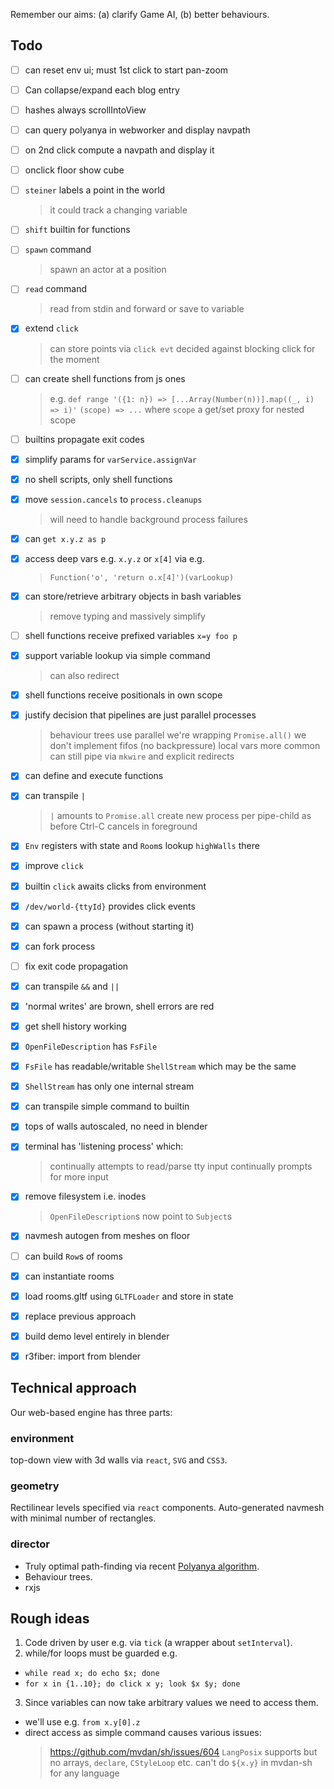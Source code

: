 Remember our aims: (a) clarify Game AI, (b) better behaviours.

## Todo

- [ ] can reset env ui; must 1st click to start pan-zoom
- [ ] Can collapse/expand each blog entry
- [ ] hashes always scrollIntoView

- [ ] can query polyanya in webworker and display navpath
- [ ] on 2nd click compute a navpath and display it
- [ ] onclick floor show cube

- [ ] `steiner` labels a point in the world
  > it could track a changing variable
- [ ] `shift` builtin for functions
- [ ] `spawn` command
  > spawn an actor at a position
- [ ] `read` command
  > read from stdin and forward or save to variable
- [x] extend `click`
  > can store points via `click evt`
  > decided against blocking click for the moment

- [ ] can create shell functions from js ones
  >  e.g. `def range '({1: n}) => [...Array(Number(n))].map((_, i) => i)'`
  > `(scope) => ...` where `scope` a get/set proxy for nested scope

- [ ] builtins propagate exit codes

- [x] simplify params for `varService.assignVar`
- [x] no shell scripts, only shell functions
- [x] move `session.cancels` to `process.cleanups`
  > will need to handle background process failures
- [x] can `get x.y.z as p`
- [x] access deep vars e.g. `x.y.z` or `x[4]` via e.g.
  > `Function('o', 'return o.x[4]')(varLookup)`
- [x] can store/retrieve arbitrary objects in bash variables
  > remove typing and massively simplify

- [ ] shell functions receive prefixed variables `x=y foo p`
- [x] support variable lookup via simple command
  > can also redirect
- [x] shell functions receive positionals in own scope
- [x] justify decision that pipelines are just parallel processes
  > behaviour trees use parallel
  > we're wrapping `Promise.all()`
  > we don't implement fifos (no backpressure)
  > local vars more common
  > can still pipe via `mkwire` and explicit redirects
- [x] can define and execute functions
- [x] can transpile `|`
  > `|` amounts to `Promise.all`
  > create new process per pipe-child as before
  > Ctrl-C cancels in foreground

- [x] `Env` registers with state and `Room`s lookup `highWalls` there
- [x] improve `click`
- [x] builtin `click` awaits clicks from environment
- [x] `/dev/world-{ttyId}` provides click events
- [x] can spawn a process (without starting it)
- [x] can fork process
- [ ] fix exit code propagation
- [x] can transpile `&&` and `||`
- [x] 'normal writes' are brown, shell errors are red
- [x] get shell history working
- [x] `OpenFileDescription` has `FsFile`
- [x] `FsFile` has readable/writable `ShellStream` which may be the same
- [x] `ShellStream` has only one internal stream

- [x] can transpile simple command to builtin
- [x] tops of walls autoscaled, no need in blender
- [x] terminal has 'listening process' which:
  > continually attempts to read/parse tty input
  > continually prompts for more input

- [x] remove filesystem i.e. inodes
  > `OpenFileDescription`s now point to `Subject`s
- [x] navmesh autogen from meshes on floor
- [ ] can build `Row`s of rooms
- [x] can instantiate rooms
- [x] load rooms.gltf using `GLTFLoader` and store in state

- [x] replace previous approach
- [x] build demo level entirely in blender
- [x] r3fiber: import from blender


## Technical approach

Our web-based engine has three parts:

### __environment__

top-down view with 3d walls via `react`, `SVG` and `CSS3`.

### __geometry__

Rectilinear levels specified via `react` components.
Auto-generated navmesh with minimal number of rectangles.

### __director__

- Truly optimal path-finding via recent [Polyanya algorithm](#cite-polyanya).
- Behaviour trees.
- rxjs

## Rough ideas

1. Code driven by user e.g. via `tick` (a wrapper about `setInterval`).
2. while/for loops must be guarded e.g.
  - `while read x; do echo $x; done`
  - `for x in {1..10}; do click x y; look $x $y; done`

3. Since variables can now take arbitrary values we need to access them.
  - we'll use e.g. `from x.y[0].z`
  - direct access as simple command causes various issues:
    > https://github.com/mvdan/sh/issues/604
    > `LangPosix` supports but no arrays, `declare`, `CStyleLoop` etc.
    > can't do `${x.y}` in mvdan-sh for any language
